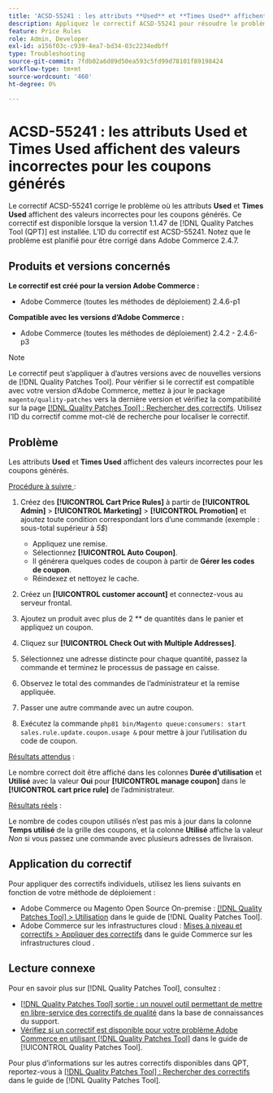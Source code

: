 ```yaml
---
title: 'ACSD-55241 : les attributs **Used** et **Times Used** affichent des valeurs incorrectes pour les coupons générés'
description: Appliquez le correctif ACSD-55241 pour résoudre le problème d’Adobe Commerce où les attributs **Used** et **Times Used** affichent des valeurs incorrectes pour les coupons générés
feature: Price Rules
role: Admin, Developer
exl-id: a156f03c-c939-4ea7-bd34-03c2234edbff
type: Troubleshooting
source-git-commit: 7fdb02a6d89d50ea593c5fd99d78101f89198424
workflow-type: tm+mt
source-wordcount: '460'
ht-degree: 0%

---
```


# ACSD-55241 : les attributs **Used** et **Times Used** affichent des valeurs incorrectes pour les coupons générés

Le correctif ACSD-55241 corrige le problème où les attributs **Used** et **Times Used** affichent des valeurs incorrectes pour les coupons générés. Ce correctif est disponible lorsque la version 1.1.47 de [!DNL Quality Patches Tool (QPT)] est installée. L’ID du correctif est ACSD-55241. Notez que le problème est planifié pour être corrigé dans Adobe Commerce 2.4.7.

## Produits et versions concernés

**Le correctif est créé pour la version Adobe Commerce :**

* Adobe Commerce (toutes les méthodes de déploiement) 2.4.6-p1

**Compatible avec les versions d’Adobe Commerce :**

* Adobe Commerce (toutes les méthodes de déploiement) 2.4.2 - 2.4.6-p3

>[!NOTE]
>
>Le correctif peut s’appliquer à d’autres versions avec de nouvelles versions de [!DNL Quality Patches Tool]. Pour vérifier si le correctif est compatible avec votre version d’Adobe Commerce, mettez à jour le package `magento/quality-patches` vers la dernière version et vérifiez la compatibilité sur la page [[!DNL Quality Patches Tool] : Rechercher des correctifs](https://experienceleague.adobe.com/tools/commerce-quality-patches/index.html). Utilisez l’ID du correctif comme mot-clé de recherche pour localiser le correctif.

## Problème

Les attributs **Used** et **Times Used** affichent des valeurs incorrectes pour les coupons générés.

<u>Procédure à suivre </u> :

1. Créez des **[!UICONTROL Cart Price Rules]** à partir de **[!UICONTROL Admin]** > **[!UICONTROL Marketing]** > **[!UICONTROL Promotion]** et ajoutez toute condition correspondant lors d’une commande (exemple : sous-total supérieur à *5$*)

   * Appliquez une remise.
   * Sélectionnez **[!UICONTROL Auto Coupon]**.
   * Il générera quelques codes de coupon à partir de **Gérer les codes de coupon**.
   * Réindexez et nettoyez le cache.

1. Créez un **[!UICONTROL customer account]** et connectez-vous au serveur frontal.
1. Ajoutez un produit avec plus de 2 ** de quantités dans le panier et appliquez un coupon.
1. Cliquez sur **[!UICONTROL Check Out with Multiple Addresses]**.
1. Sélectionnez une adresse distincte pour chaque quantité, passez la commande et terminez le processus de passage en caisse.
1. Observez le total des commandes de l’administrateur et la remise appliquée.
1. Passer une autre commande avec un autre coupon.
1. Exécutez la commande `php81 bin/Magento queue:consumers: start sales.rule.update.coupon.usage &` pour mettre à jour l’utilisation du code de coupon.

<u>Résultats attendus</u> :

Le nombre correct doit être affiché dans les colonnes **Durée d’utilisation** et **Utilisé** avec la valeur **Oui** pour **[!UICONTROL manage coupon]** dans le **[!UICONTROL cart price rule]** de l’administrateur.

<u>Résultats réels</u> :

Le nombre de codes coupon utilisés n’est pas mis à jour dans la colonne **Temps utilisé** de la grille des coupons, et la colonne **Utilisé** affiche la valeur *Non* si vous passez une commande avec plusieurs adresses de livraison.

## Application du correctif

Pour appliquer des correctifs individuels, utilisez les liens suivants en fonction de votre méthode de déploiement :

* Adobe Commerce ou Magento Open Source On-premise : [[!DNL Quality Patches Tool] > Utilisation](/help/tools/quality-patches-tool/usage.md) dans le guide de [!DNL Quality Patches Tool].
* Adobe Commerce sur les infrastructures cloud : [Mises à niveau et correctifs > Appliquer des correctifs](https://experienceleague.adobe.com/docs/commerce-cloud-service/user-guide/develop/upgrade/apply-patches.html) dans le guide Commerce sur les infrastructures cloud .

## Lecture connexe

Pour en savoir plus sur [!DNL Quality Patches Tool], consultez :

* [[!DNL Quality Patches Tool] sortie : un nouvel outil permettant de mettre en libre-service des correctifs de qualité](https://experienceleague.adobe.com/en/docs/commerce-operations/tools/quality-patches-tool/quality-patches-tool-to-self-serve-quality-patches) dans la base de connaissances du support.
* [Vérifiez si un correctif est disponible pour votre problème Adobe Commerce en utilisant [!DNL Quality Patches Tool]](/help/tools/quality-patches-tool/patches-available-in-qpt/check-patch-for-magento-issue-with-magento-quality-patches.md) dans le guide de [!UICONTROL Quality Patches Tool].


Pour plus d’informations sur les autres correctifs disponibles dans QPT, reportez-vous à [[!DNL Quality Patches Tool] : Rechercher des correctifs](https://experienceleague.adobe.com/tools/commerce-quality-patches/index.html) dans le guide de [!DNL Quality Patches Tool].
